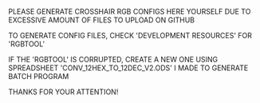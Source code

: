PLEASE GENERATE CROSSHAIR RGB CONFIGS HERE YOURSELF DUE TO EXCESSIVE AMOUNT OF FILES TO UPLOAD ON GITHUB

TO GENERATE CONFIG FILES, CHECK 'DEVELOPMENT RESOURCES' FOR 'RGBTOOL'

IF THE 'RGBTOOL' IS CORRUPTED, CREATE A NEW ONE USING SPREADSHEET 'CONV_12HEX_TO_12DEC_V2.ODS' I MADE TO GENERATE BATCH PROGRAM

THANKS FOR YOUR ATTENTION!

